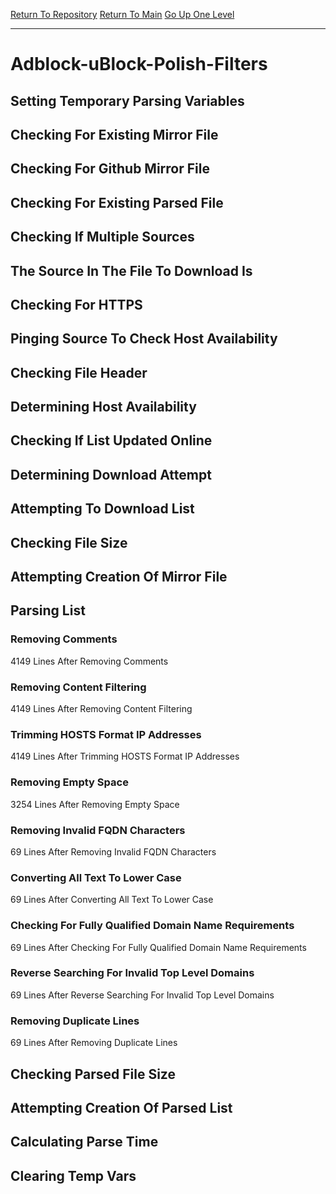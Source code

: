 [Return To Repository](https://github.com/deathbybandaid/piholeparser/)
[Return To Main](https://github.com/deathbybandaid/piholeparser/blob/master/RecentRunLogs/Mainlog.md)
[Go Up One Level](https://github.com/deathbybandaid/piholeparser/blob/master/RecentRunLogs/TopLevelScripts/30-Processing-External-Blacklists.md)
____________________________________
# Adblock-uBlock-Polish-Filters
## Setting Temporary Parsing Variables
## Checking For Existing Mirror File
## Checking For Github Mirror File
## Checking For Existing Parsed File
## Checking If Multiple Sources
## The Source In The File To Download Is
## Checking For HTTPS
## Pinging Source To Check Host Availability
## Checking File Header
## Determining Host Availability
## Checking If List Updated Online
## Determining Download Attempt
## Attempting To Download List
## Checking File Size
## Attempting Creation Of Mirror File
## Parsing List
### Removing Comments
4149 Lines After Removing Comments
### Removing Content Filtering
4149 Lines After Removing Content Filtering
### Trimming HOSTS Format IP Addresses
4149 Lines After Trimming HOSTS Format IP Addresses
### Removing Empty Space
3254 Lines After Removing Empty Space
### Removing Invalid FQDN Characters
69 Lines After Removing Invalid FQDN Characters
### Converting All Text To Lower Case
69 Lines After Converting All Text To Lower Case
### Checking For Fully Qualified Domain Name Requirements
69 Lines After Checking For Fully Qualified Domain Name Requirements
### Reverse Searching For Invalid Top Level Domains
69 Lines After Reverse Searching For Invalid Top Level Domains
### Removing Duplicate Lines
69 Lines After Removing Duplicate Lines
## Checking Parsed File Size
## Attempting Creation Of Parsed List
## Calculating Parse Time
## Clearing Temp Vars
